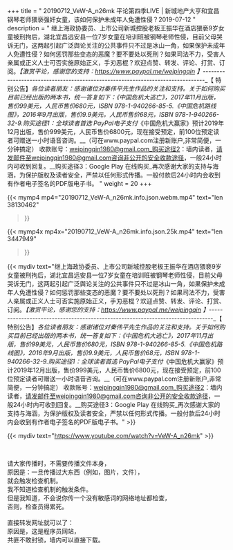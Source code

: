 +++
title = " 20190712_VeW-A_n26mk 平论第四季LIVE | 新城地产大亨和宜昌钢琴老师猥亵强奸女童，该如何保护未成年人免遭性侵？2019-07-12 "
description = " 继上海政协委员、上市公司新城控股老板王振华在酒店猥亵9岁女童被刑拘后，湖北宜昌远安县一位7岁女童在培训班被钢琴老师性侵，目前父母哭诉无门，这两起引起广泛舆论关注的公共事件只不过是冰山一角，如果保护未成年人免遭性侵？如何惩罚那些变态的恶魔？要不要处以死刑？如果司法不力，受害人亲属或正义人士可否实施原始正义，手刃恶棍？欢迎点赞、转发、评论、打赏、订阅。_【激赏平论，感谢您的支持：https://www.paypal.me/weipingqin 】_-------------------------------------------------------------------------------_【 特别公告】_各位读者朋友：_感谢诸位对秦伟平先生作品的关注和支持。_关于如何购买目前已经出版的两本书，统一答复如下：_《中国危机大逃亡》，2017年11月出版，售价99美元，人民币售价680元，ISBN 978-1-940266-85-5._《中国危机路线图》，2016年9月出版，售价9.9美元，人民币售价68元，ISBN 978-1-940266-32-9._购买途径1：全球读者首选 PayPal电子支付__《中国危机大赢家》预计2019年12月出版，售价999美元，人民币售价6800元，现在接受预定，前100位预定读者可赠送一小时语音咨询。__（可在www.paypal.com注册新账户,非常简便，一分钟搞定）     收款账号：weipingqin1980@gmail.com_购买途径2：墙内读者，请发邮件至weipingqin1980@gmail.com咨询非公开的安全收款途径，一般24小时内可收到回复。__购买途径3：Google Play 在线购买_再次感谢大家的支持与海涵，为保护版权及读者安全，严禁以任何形式传播。一般付款后24小时内会收到有作者电子签名的PDF版电子书。 "
weight = 20
+++

{{< mymp4 mp4="20190712_VeW-A_n26mk.info.json.webm.mp4" 
text="len 38130462"
>}}

{{< mymp4x  mp4x="20190712_VeW-A_n26mk.info.json.25k.mp4"
text="len 3447949"
>}}


{{< mydiv text="继上海政协委员、上市公司新城控股老板王振华在酒店猥亵9岁女童被刑拘后，湖北宜昌远安县一位7岁女童在培训班被钢琴老师性侵，目前父母哭诉无门，这两起引起广泛舆论关注的公共事件只不过是冰山一角，如果保护未成年人免遭性侵？如何惩罚那些变态的恶魔？要不要处以死刑？如果司法不力，受害人亲属或正义人士可否实施原始正义，手刃恶棍？欢迎点赞、转发、评论、打赏、订阅。_【激赏平论，感谢您的支持：https://www.paypal.me/weipingqin 】_-------------------------------------------------------------------------------_【 特别公告】_各位读者朋友：_感谢诸位对秦伟平先生作品的关注和支持。_关于如何购买目前已经出版的两本书，统一答复如下：_《中国危机大逃亡》，2017年11月出版，售价99美元，人民币售价680元，ISBN 978-1-940266-85-5._《中国危机路线图》，2016年9月出版，售价9.9美元，人民币售价68元，ISBN 978-1-940266-32-9._购买途径1：全球读者首选 PayPal电子支付__《中国危机大赢家》预计2019年12月出版，售价999美元，人民币售价6800元，现在接受预定，前100位预定读者可赠送一小时语音咨询。__（可在www.paypal.com注册新账户,非常简便，一分钟搞定）     收款账号：weipingqin1980@gmail.com_购买途径2：墙内读者，请发邮件至weipingqin1980@gmail.com咨询非公开的安全收款途径，一般24小时内可收到回复。__购买途径3：Google Play 在线购买_再次感谢大家的支持与海涵，为保护版权及读者安全，严禁以任何形式传播。一般付款后24小时内会收到有作者电子签名的PDF版电子书。" >}}
<br>

{{< mydiv text="https://www.youtube.com/watch?v=VeW-A_n26mk" >}}


<br>

请大家传播时，不需要传播文件本身，<br>
原因是：一旦传播过大东西（例如，图片，文件），<br>
就会触发检查机制。<br>
我不知道检查机制的触发条件。<br>
但是我知道，不会说你传一个没有敏感词的网络地址都检查，<br>
否则，检查员得累死。<br><br>
直接转发网址就可以了：<br>
原因是，这是程序员网站，<br>
共匪不敢封锁，墙内可以直接下载。



